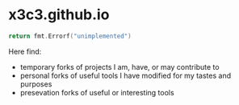 # x3c3.github.io

```go
return fmt.Errorf("unimplemented")
```

Here find:

- temporary forks of projects I am, have, or may contribute to
- personal forks of useful tools I have modified for my tastes and purposes
- presevation forks of useful or interesting tools
